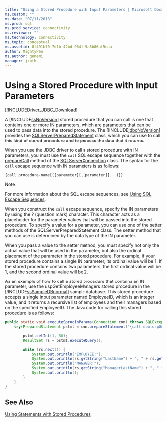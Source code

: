 ```yaml
---
title: "Using a Stored Procedure with Input Parameters | Microsoft Docs"
ms.custom: ""
ms.date: "07/11/2018"
ms.prod: sql
ms.prod_service: connectivity
ms.reviewer: ""
ms.technology: connectivity
ms.topic: conceptual
ms.assetid: 8f491b70-7d1b-42bd-964f-9a8b86af5eaa
author: MightyPen
ms.author: genemi
manager: jroth
---
```


# Using a Stored Procedure with Input Parameters

[!INCLUDE[Driver_JDBC_Download](../../includes/driver_jdbc_download.md)]

A [!INCLUDE[ssNoVersion](../../includes/ssnoversion-md.md)] stored procedure that you can call is one that contains one or more IN parameters, which are parameters that can be used to pass data into the stored procedure. The [!INCLUDE[jdbcNoVersion](../../includes/jdbcnoversion_md.md)] provides the [SQLServerPreparedStatement](../../connect/jdbc/reference/sqlserverpreparedstatement-class.md) class, which you can use to call this kind of stored procedure and to process the data that it returns.

When you use the JDBC driver to call a stored procedure with IN parameters, you must use the `call` SQL escape sequence together with the [prepareCall](../../connect/jdbc/reference/preparecall-method-sqlserverconnection.md) method of the [SQLServerConnection](../../connect/jdbc/reference/sqlserverconnection-class.md) class. The syntax for the `call` escape sequence with IN parameters is as follows:

`{call procedure-name[([parameter][,[parameter]]...)]}`

> [!NOTE]  
> For more information about the SQL escape sequences, see [Using SQL Escape Sequences](../../connect/jdbc/using-sql-escape-sequences.md).

When you construct the `call` escape sequence, specify the IN parameters by using the ? (question mark) character. This character acts as a placeholder for the parameter values that will be passed into the stored procedure. To specify a value for a parameter, you can use one of the setter methods of the SQLServerPreparedStatement class. The setter method that you can use is determined by the data type of the IN parameter.

When you pass a value to the setter method, you must specify not only the actual value that will be used in the parameter, but also the ordinal placement of the parameter in the stored procedure. For example, if your stored procedure contains a single IN parameter, its ordinal value will be 1. If the stored procedure contains two parameters, the first ordinal value will be 1, and the second ordinal value will be 2.

As an example of how to call a stored procedure that contains an IN parameter, use the uspGetEmployeeManagers stored procedure in the [!INCLUDE[ssSampleDBnormal](../../includes/sssampledbnormal_md.md)] sample database. This stored procedure accepts a single input parameter named EmployeeID, which is an integer value, and it returns a recursive list of employees and their managers based on the specified EmployeeID. The Java code for calling this stored procedure is as follows:

```java
public static void executeSprocInParams(Connection con) throws SQLException {  
    try(PreparedStatement pstmt = con.prepareStatement("{call dbo.uspGetEmployeeManagers(?)}"); ) {  

        pstmt.setInt(1, 50);  
        ResultSet rs = pstmt.executeQuery();  

        while (rs.next()) {  
            System.out.println("EMPLOYEE:");  
            System.out.println(rs.getString("LastName") + ", " + rs.getString("FirstName"));  
            System.out.println("MANAGER:");  
            System.out.println(rs.getString("ManagerLastName") + ", " + rs.getString("ManagerFirstName"));  
            System.out.println();  
        }  
    }
}
```

## See Also

[Using Statements with Stored Procedures](../../connect/jdbc/using-statements-with-stored-procedures.md)

